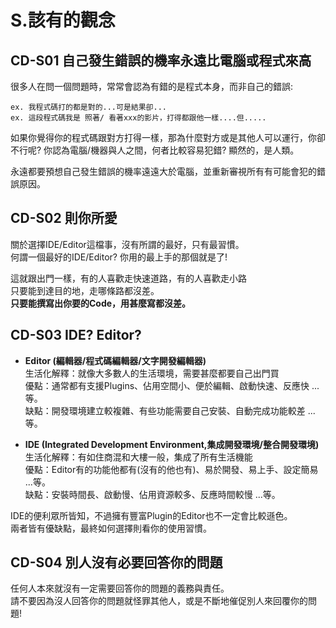 # S.該有的觀念

## CD-S01 自己發生錯誤的機率永遠比電腦或程式來高
很多人在問一個問題時，常常會認為有錯的是程式本身，而非自己的錯誤:
```
ex. 我程式碼打的都是對的...可是結果卻...
ex. 這段程式碼我是 照著/ 看著xxx的影片，打得都跟他一樣....但.....
```
如果你覺得你的程式碼跟對方打得一樣，那為什麼對方或是其他人可以運行，你卻不行呢?
你認為電腦/機器與人之間，何者比較容易犯錯? 顯然的，是人類。

永遠都要預想自己發生錯誤的機率遠遠大於電腦，並重新審視所有有可能會犯的錯誤原因。

## CD-S02 則你所愛
關於選擇IDE/Editor這檔事，沒有所謂的最好，只有最習慣。  
何謂一個最好的IDE/Editor? 你用的最上手的那個就是了!  

這就跟出門一樣，有的人喜歡走快速道路，有的人喜歡走小路  
只要能到達目的地，走哪條路都沒差。  
**只要能撰寫出你要的Code，用甚麼寫都沒差。**

## CD-S03 IDE? Editor?
* **Editor (編輯器/程式碼編輯器/文字開發編輯器)**  
生活化解釋：就像大多數人的生活環境，需要甚麼都要自己出門買  
優點：通常都有支援Plugins、佔用空間小、便於編輯、啟動快速、反應快 ...等。  
缺點：開發環境建立較複雜、有些功能需要自己安裝、自動完成功能較差 ...等。  

* **IDE (Integrated Development Environment,集成開發環境/整合開發環境)**  
生活化解釋：有如住商混和大樓一般，集成了所有生活機能  
優點：Editor有的功能他都有(沒有的他也有)、易於開發、易上手、設定簡易 ...等。  
缺點：安裝時間長、啟動慢、佔用資源較多、反應時間較慢 ...等。  
  
IDE的便利眾所皆知，不過擁有豐富Plugin的Editor也不一定會比較遜色。  
兩者皆有優缺點，最終如何選擇則看你的使用習慣。

## CD-S04 別人沒有必要回答你的問題
任何人本來就沒有一定需要回答你的問題的義務與責任。  
請不要因為沒人回答你的問題就怪罪其他人，或是不斷地催促別人來回覆你的問題! 
